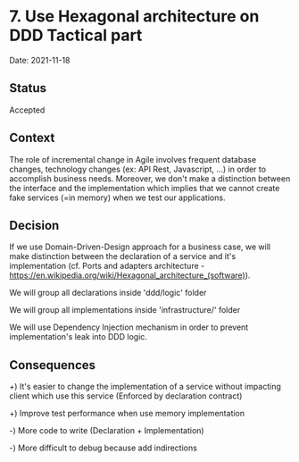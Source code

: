 # 7. Use Hexagonal architecture on DDD Tactical part

Date: 2021-11-18

## Status

Accepted

## Context

The role of incremental change in Agile involves frequent database changes, 
technology changes (ex: API Rest, Javascript, ...) in order to accomplish business needs.
Moreover, we don't make a distinction between the interface and the implementation 
which implies that we cannot create fake services (=in memory) when we test our applications.

## Decision

If we use Domain-Driven-Design approach for a business case, we will make distinction between the declaration 
of a service and it's implementation (cf. Ports and adapters architecture - https://en.wikipedia.org/wiki/Hexagonal_architecture_(software)).

We will group all declarations inside 'ddd/logic' folder

We will group all implementations inside 'infrastructure/' folder

We will use Dependency Injection mechanism in order to prevent implementation's leak into DDD logic. 

## Consequences

+) It's easier to change the implementation of a service without impacting client which use this service 
 (Enforced by declaration contract)

+) Improve test performance when use memory implementation

-) More code to write (Declaration + Implementation)

-) More difficult to debug because add indirections
